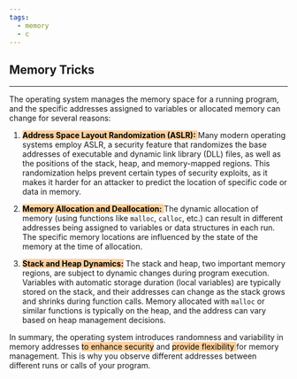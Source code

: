 ```yaml
---
tags:
  - memory
  - c
---
```


## Memory Tricks
---
The operating system manages the memory space for a running program, and the specific addresses assigned to variables or allocated memory can change for several reasons:

1. <mark style="background: #FFB86CA6;">**Address Space Layout Randomization (ASLR):** </mark>Many modern operating systems employ ASLR, a security feature that randomizes the base addresses of executable and dynamic link library (DLL) files, as well as the positions of the stack, heap, and memory-mapped regions. This randomization helps prevent certain types of security exploits, as it makes it harder for an attacker to predict the location of specific code or data in memory.
   
2. <mark style="background: #FFB86CA6;">**Memory Allocation and Deallocation:** </mark>The dynamic allocation of memory (using functions like `malloc`, `calloc`, etc.) can result in different addresses being assigned to variables or data structures in each run. The specific memory locations are influenced by the state of the memory at the time of allocation.

3. <mark style="background: #FFB86CA6;">**Stack and Heap Dynamics:**</mark> The stack and heap, two important memory regions, are subject to dynamic changes during program execution. Variables with automatic storage duration (local variables) are typically stored on the stack, and their addresses can change as the stack grows and shrinks during function calls. Memory allocated with `malloc` or similar functions is typically on the heap, and the address can vary based on heap management decisions.

In summary, the operating system introduces randomness and variability in memory addresses <mark style="background: #FFB86CA6;">to enhance security</mark> and <mark style="background: #FFB86CA6;">provide flexibility </mark>for memory management. This is why you observe different addresses between different runs or calls of your program.